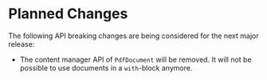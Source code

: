 <!-- SPDX-FileCopyrightText: 2022 geisserml <geisserml@gmail.com> -->
<!-- SPDX-License-Identifier: CC-BY-4.0 -->

# Planned Changes

<!-- Currently, no API breaking changes are planned. -->
The following API breaking changes are being considered for the next major release:
- The content manager API of `PdfDocument` will be removed. It will not be possible to use documents in a `with`-block anymore.
